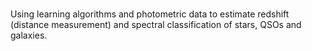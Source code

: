 # 
Using learning algorithms and photometric data to estimate redshift (distance measurement) and spectral classification of stars, QSOs and galaxies. 

